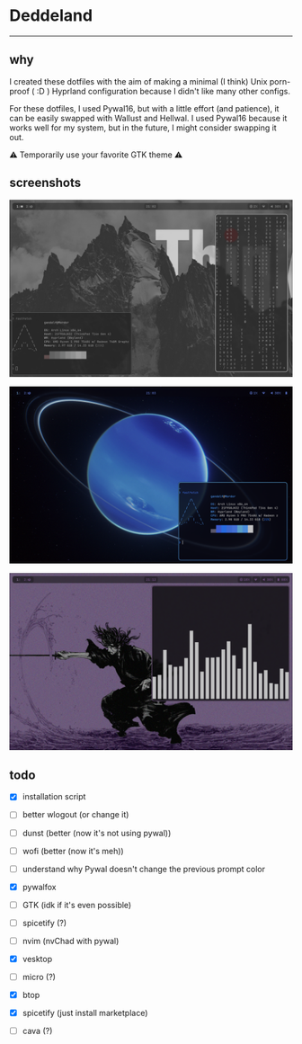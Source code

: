 # Deddeland

---

## why

I created these dotfiles with the aim of making a minimal (I think) Unix porn-proof ( :D ) Hyprland configuration because I didn't like many other configs.

For these dotfiles, I used Pywal16, but with a little effort (and patience), it can be easily swapped with Wallust and Hellwal. I used Pywal16 because it works well for my system, but in the future, I might consider swapping it out.

⚠ Temporarily use your favorite GTK theme ⚠

## screenshots

![ops...](screenshots/img1.png)

![ops...](screenshots/img2.png)

![ops...](screenshots/img3.png)

## todo

- [x] installation script

- [ ] better wlogout (or change it)

- [ ] dunst (better (now it's not using pywal))

- [ ] wofi (better (now it's meh))

- [ ] understand why Pywal doesn't change the previous prompt color

- [x] pywalfox

- [ ] GTK (idk if it's even possible)

- [ ] spicetify (?)

- [ ] nvim (nvChad with pywal)

- [x] vesktop

- [ ] micro (?)

- [x] btop

- [x] spicetify (just install marketplace)

- [ ] cava (?)
